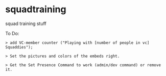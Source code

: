 # squadtraining
squad training stuff

To Do:

    > add VC-member counter ("Playing with [number of people in vc] Squaddies");
    
    > Set the pictures and colors of the embeds right.
    
    > Get the Set Presence Command to work (admin/dev command) or remove it.